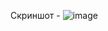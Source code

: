 Скриншот - ![image](https://github.com/user-attachments/assets/dd1e6002-d7a1-435f-bd14-3d181a6e984b)
